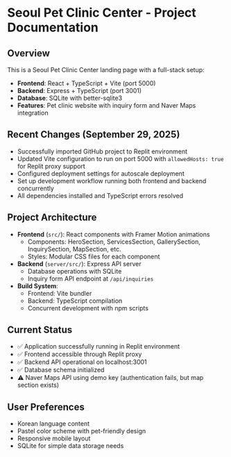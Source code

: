 # Seoul Pet Clinic Center - Project Documentation

## Overview
This is a Seoul Pet Clinic Center landing page with a full-stack setup:
- **Frontend**: React + TypeScript + Vite (port 5000)
- **Backend**: Express + TypeScript (port 3001)
- **Database**: SQLite with better-sqlite3
- **Features**: Pet clinic website with inquiry form and Naver Maps integration

## Recent Changes (September 29, 2025)
- Successfully imported GitHub project to Replit environment
- Updated Vite configuration to run on port 5000 with `allowedHosts: true` for Replit proxy support
- Configured deployment settings for autoscale deployment
- Set up development workflow running both frontend and backend concurrently
- All dependencies installed and TypeScript errors resolved

## Project Architecture
- **Frontend** (`src/`): React components with Framer Motion animations
  - Components: HeroSection, ServicesSection, GallerySection, InquirySection, MapSection, etc.
  - Styles: Modular CSS files for each component
- **Backend** (`server/src/`): Express API server
  - Database operations with SQLite
  - Inquiry form API endpoint at `/api/inquiries`
- **Build System**: 
  - Frontend: Vite bundler
  - Backend: TypeScript compilation
  - Concurrent development with npm scripts

## Current Status
- ✅ Application successfully running in Replit environment
- ✅ Frontend accessible through Replit proxy
- ✅ Backend API operational on localhost:3001
- ✅ Database schema initialized
- ⚠️ Naver Maps API using demo key (authentication fails, but map section exists)

## User Preferences
- Korean language content
- Pastel color scheme with pet-friendly design
- Responsive mobile layout
- SQLite for simple data storage needs